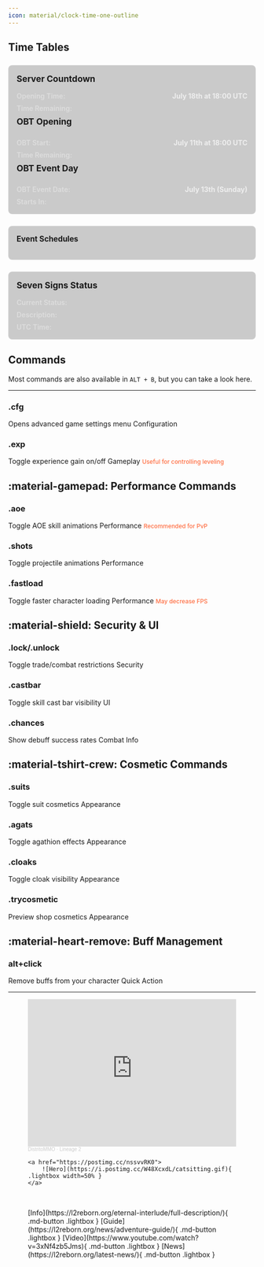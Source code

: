 ```yaml
---
icon: material/clock-time-one-outline
---
```


<style>

.period-widget {
  font-family: -apple-system, BlinkMacSystemFont, "Segoe UI", Roboto, Helvetica, Arial, sans-serif;
  background: rgba(0, 0, 0, 0.2);
  border-radius: 8px;
  padding: 1rem;
  margin: 1.5rem 0;
  border: 1px solid rgba(255, 255, 255, 0.1);
}

.period-header h3 {
  color: var(--md-primary-fg-color);
  margin-top: 0;
  margin-bottom: 1rem;
  font-size: 1.25em;
  font-weight: bold !important;
}

.period-content {
  display: flex;
  flex-direction: column;
  gap: 0.5rem;
}

.period-row {
  display: flex;
  align-items: baseline;
}

.period-label {
  font-weight: 600;
  min-width: 120px;
  color: #ddd;
}

.period-indicator {
  font-weight: bold;
  padding: 2px 8px;
  border-radius: 4px;
}

.period-indicator.reward {
  color: #4CAF50;
  background: rgba(76, 175, 80, 0.1);
}

.period-indicator.register {
  color: #49a3dc;
  background: rgba(73, 163, 220, 0.1);
}

.period-description {
  font-weight: bold;
  color: #eee;
  flex-grow: 1;
}

.current-utctime {
  font-weight: bold;
  color: #eee;
}

.events-widget {
  font-family: -apple-system, BlinkMacSystemFont, "Segoe UI", Roboto, Helvetica, Arial, sans-serif;
  background: rgba(0, 0, 0, 0.2);
  border-radius: 8px;
  padding: 1rem;
  margin: 1.5rem 0;
  border: 1px solid rgba(255, 255, 255, 0.1);
}

.events-title {
  color: var(--md-primary-fg-color);
  margin-top: 0;
  margin-bottom: 1rem;
  font-size: 1.1em;
  display: flex;
  align-items: center;
  font-weight: bold !important;
}

.events-title::before {
  margin-right: 0.5rem;
}

.events-list {
  list-style: none;
  padding: 0;
  margin: 0 0 1rem 0;
}

.event-item {
  display: flex;
  align-items: center;
  padding: 0.5rem 0;
  border-bottom: 1px solid rgba(255, 255, 255, 0.05);
  margin: 10px 0 !important;
}

.event-item:last-child {
  border-bottom: none;
}

.event-icon {
  display: inline-flex;
  align-items: center;
  justify-content: center;
  width: 24px;
  height: 24px;
  border-radius: 50%;
  margin-right: 12px;
  font-size: 14px;
  flex-shrink: 0;
}

.event-name {
  font-weight: 600;
  min-width: 60px;
  margin-right: 1rem;
  color: white;
}

.event-time {
  color: #aaa;
  flex-grow: 1;
  text-align: right;
  font-size: 0.9em;
}

.event-time.active {
  color: #4CAF50;
  font-weight: bold;
}

.event-blink {
  margin-left: 8px;
  animation: blink 1s infinite;
}

.events-footer {
  color: #666;
  font-size: 0.8em;
  text-align: right;
}

@keyframes blink {
  50% { opacity: 0.5; }
}

.event-tvt .event-icon { background: #FF5722; }
.event-ctf .event-icon { background: #4CAF50; }
.event-dm .event-icon { background: #2196F3; }

.server-timer {
  font-family: -apple-system, BlinkMacSystemFont, "Segoe UI", Roboto, Helvetica, Arial, sans-serif;
  background: rgba(0, 0, 0, 0.2);
  border-radius: 8px;
  padding: 1rem;
  margin: 1.5rem 0;
  border: 1px solid rgba(255, 255, 255, 0.1);
  margin-left: auto;
}

.countdown-timer {
  font-weight: bold;
  color: #ff9800;
  margin-left: auto;
}

.opening-time {
  font-weight: bold;
  color: #eee;
  margin-left: auto;
}
</style>

## Time Tables

<div class="server-timer">
  <div class="period-header">
    <h3>Server Countdown</h3>
  </div>
  <div class="period-content">
    <div class="period-row">
      <span class="period-label">Opening Time:</span>
      <span class="opening-time">July 18th at 18:00 UTC</span>
    </div>
    <div class="period-row">
      <span class="period-label">Time Remaining:</span>
      <span class="countdown-timer main-countdown"></span>
    </div>
    <div class="period-header">
      <h3>OBT Opening</h3>
    </div>
        <div class="period-row">
      <span class="period-label">OBT Start:</span>
      <span class="opening-time">July 11th at 18:00 UTC</span>
    </div>
    <div class="period-row">
      <span class="period-label">Time Remaining:</span>
      <span class="countdown-timer beta-test-countdown"></span>
    </div>
      <div class="period-header">
        <h3>OBT Event Day</h3>
      </div>
        <div class="period-row">
      <span class="period-label">OBT Event Date:</span>
      <span class="opening-time">July 13th (Sunday)</span>
    </div>
    <div class="period-row">
      <span class="period-label">Starts In:</span>
      <span class="countdown-timer beta-event-countdown"></span>
    </div>
  </div>
</div>

<div class="events-widget">
    <h3 class="events-title">Event Schedules</h3>
    <ul class="events-list">
    </ul>
</div>

<div class="period-widget">
    <div class="period-header">
        <h3>Seven Signs Status</h3>
    </div>
    <div class="period-content">
        <div class="period-row">
        <span class="period-label">Current Status:</span>
        <span class="period-indicator"></span>
        </div>
        <div class="period-row">
        <span class="period-label">Description:</span>
        <span class="period-description"></span>
        </div>
        <div class="period-row">
        <span class="period-label">UTC Time:</span>
        <span class="current-utctime"></span>
        </div>
    </div>
</div>

## Commands

<style>

  
.md-typeset .command-section {
  margin: 2rem 0;
}

.md-typeset h2.command-header {
  display: flex;
  align-items: center;
  gap: 0.5rem;
  margin: 2.5rem 0 1rem;
  padding-bottom: 0.5rem;
  border-bottom: 2px solid var(--md-primary-fg-color);
  color: var(--md-primary-fg-color);
}

.md-typeset .command-grid {
  display: grid;
  grid-template-columns: repeat(auto-fill, minmax(300px, 1fr));
  gap: 1rem;
}

.md-typeset .command-card {
  background: rgba(0, 0, 0, 0.2);
  border-radius: 8px;
  box-shadow: 0 2px 6px rgba(0,0,0,0.1);
  padding: 1.25rem;
  border-left: 4px solid var(--md-accent-fg-color);
  transition: transform 0.2s;
}

.md-typeset .command-card:hover {
  transform: translateY(-3px);
}

.md-typeset .command-card h3 {
  font-weight: bold;
  margin: 0 0 0.5rem 0;
  font-size: 1.1em;
  display: flex;
  align-items: center;
}

.md-typeset .command-card h3 code {
  background-color: transparent;
  color: inherit;
  font-size: 1em;
  padding: 0;
}

.md-typeset .command-card h3::before {
  content: "$";
  color: var(--md-accent-fg-color);
  margin-right: 0.5rem;
  font-weight: bold;
}

.md-typeset .command-desc {
  margin: 0;
  font-size: 0.9em;
}

.md-typeset .command-category {
  font-size: 0.8em;
  margin-top: 0.5rem;
  color: var(--md-typeset-a-color);
  font-style: italic;
}

.warning-note {
  color: #ff6e42;
  font-weight: 500;
  font-size: 0.85em;
  margin-top: 0.5rem;
}
</style>

Most commands are also available in `ALT + B`, but you can take a look here.

---

<div class="command-grid" markdown>

<div class="command-card" markdown>

### .cfg

Opens advanced game settings menu
<span class="command-category">Configuration</span>
</div>

<div class="command-card" markdown>

### .exp

Toggle experience gain on/off
<span class="command-category">Gameplay</span>
<span class="warning-note">Useful for controlling leveling</span>
</div>

</div>

## :material-gamepad: Performance Commands

<div class="command-grid" markdown>

<div class="command-card" markdown>

### .aoe

Toggle AOE skill animations
<span class="command-category">Performance</span>
<span class="warning-note">Recommended for PvP</span>
</div>

<div class="command-card" markdown>

### .shots

Toggle projectile animations
<span class="command-category">Performance</span>
</div>

<div class="command-card" markdown>

### .fastload

Toggle faster character loading
<span class="command-category">Performance</span>
<span class="warning-note">May decrease FPS</span>
</div>

</div>

## :material-shield: Security & UI

<div class="command-grid" markdown>

<div class="command-card" markdown>

### .lock/.unlock

Toggle trade/combat restrictions
<span class="command-category">Security</span>
</div>

<div class="command-card" markdown>

### .castbar

Toggle skill cast bar visibility
<span class="command-category">UI</span>
</div>

<div class="command-card" markdown>

### .chances

Show debuff success rates
<span class="command-category">Combat Info</span>
</div>

</div>

## :material-tshirt-crew: Cosmetic Commands

<div class="command-grid" markdown>

<div class="command-card" markdown>

### .suits

Toggle suit cosmetics
<span class="command-category">Appearance</span>
</div>

<div class="command-card" markdown>

### .agats

Toggle agathion effects
<span class="command-category">Appearance</span>
</div>

<div class="command-card" markdown>

### .cloaks

Toggle cloak visibility
<span class="command-category">Appearance</span>
</div>

<div class="command-card" markdown>

### .trycosmetic

Preview shop cosmetics
<span class="command-category">Appearance</span>
</div>

</div>

## :material-heart-remove: Buff Management

<div class="command-card" markdown>

### alt+click

Remove buffs from your character
<span class="command-category">Quick Action</span>
</div>

---



<figure markdown="span">
<iframe width="100%" height="300" scrolling="no" frameborder="no" allow="autoplay" src="https://w.soundcloud.com/player/?url=https%3A//api.soundcloud.com/playlists/1222530409&color=%23ff5500&auto_play=false&hide_related=false&show_comments=true&show_user=true&show_reposts=false&show_teaser=true&visual=true"></iframe><div style="font-size: 10px; color: #cccccc;line-break: anywhere;word-break: normal;overflow: hidden;white-space: nowrap;text-overflow: ellipsis; font-family: Interstate,Lucida Grande,Lucida Sans Unicode,Lucida Sans,Garuda,Verdana,Tahoma,sans-serif;font-weight: 100;"><a href="https://soundcloud.com/user-299123333" title="DistritoMMO" target="_blank" style="color: #cccccc; text-decoration: none;">DistritoMMO</a> · <a href="https://soundcloud.com/user-299123333/sets/lineage-2" title="Lineage 2" target="_blank" style="color: #cccccc; text-decoration: none;">Lineage 2</a></div>

    <a href="https://postimg.cc/nssvvRK0">
        ![Hero](https://i.postimg.cc/W48XcxdL/catsitting.gif){ .lightbox width=50% }
    </a> 

</figure>

<br>

<figure markdown="span">
  [Info](https://l2reborn.org/eternal-interlude/full-description/){ .md-button .lightbox }
  [Guide](https://l2reborn.org/news/adventure-guide/){ .md-button .lightbox }
  [Video](https://www.youtube.com/watch?v=3xNf4zb5Jms){ .md-button .lightbox }
  [News](https://l2reborn.org/latest-news/){ .md-button .lightbox }
</figure>


<script src='../js/general.js'></script>
<script src='../js/event.js'></script>
<script src='../js/timer.js'></script>
